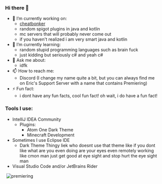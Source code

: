 ### Hi there 👋
- 🔭 I’m currently working on:
    - [cheatbonker](https://github.com/cheatbonker)
    - random spigot plugins in java and kotlin
    - mc servers that will probably never come out
    - if you haven't realized i am very smart java and kotlin
- 🌱 I’m currently learning:
    - random stupid programming languages such as brain fuck
    - just kidding but seriously c# and yeah c#
- 💬 Ask me about:
    - idfk
- 📫 How to reach me:
    - Discord (I change my name quite a bit, but you can always find me on Eric's Support Server with a name that contains Premiering)
- ⚡ Fun fact:
    - i dont have any fun facts, cool fun fact! oh wait, i do have a fun fact!
### Tools I use:
- IntelliJ IDEA Community
    - Plugins:
        - Atom One Dark Theme
        - Minecraft Development
- Sometimes I use Eclipse IDE
    - Dark Theme Thingy liek who doesnt use that theme like if you dont like what are you even doing are your eyes even remotely working like cmon man just get good at eye sight and stop hurt the eye sight man
- Visual Studio Code and/or JetBrains Rider

<p>&nbsp;<img align="center" src="https://github-readme-stats.vercel.app/api?username=premiering&show_icons=true&locale=en" alt="premiering" /></p>
<!--- why did you fork this man like why dude why did you fork this project go fork some of my other projects --->
